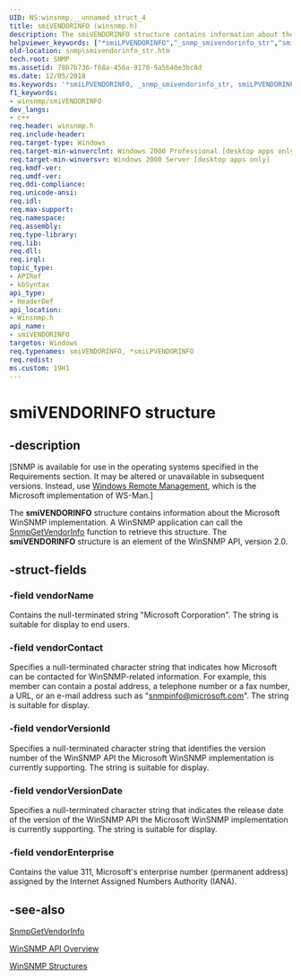 ```yaml
---
UID: NS:winsnmp.__unnamed_struct_4
title: smiVENDORINFO (winsnmp.h)
description: The smiVENDORINFO structure contains information about the Microsoft WinSNMP implementation.
helpviewer_keywords: ["*smiLPVENDORINFO","_snmp_smivendorinfo_str","smiLPVENDORINFO","smiLPVENDORINFO structure pointer [SNMP]","smiVENDORINFO","smiVENDORINFO structure [SNMP]","snmp.smivendorinfo_str","winsnmp/smiLPVENDORINFO","winsnmp/smiVENDORINFO"]
old-location: snmp\smivendorinfo_str.htm
tech.root: SNMP
ms.assetid: 78b7b736-f68a-456a-9178-9a5b40e3bc8d
ms.date: 12/05/2018
ms.keywords: '*smiLPVENDORINFO, _snmp_smivendorinfo_str, smiLPVENDORINFO, smiLPVENDORINFO structure pointer [SNMP], smiVENDORINFO, smiVENDORINFO structure [SNMP], snmp.smivendorinfo_str, winsnmp/smiLPVENDORINFO, winsnmp/smiVENDORINFO'
f1_keywords:
- winsnmp/smiVENDORINFO
dev_langs:
- c++
req.header: winsnmp.h
req.include-header: 
req.target-type: Windows
req.target-min-winverclnt: Windows 2000 Professional [desktop apps only]
req.target-min-winversvr: Windows 2000 Server [desktop apps only]
req.kmdf-ver: 
req.umdf-ver: 
req.ddi-compliance: 
req.unicode-ansi: 
req.idl: 
req.max-support: 
req.namespace: 
req.assembly: 
req.type-library: 
req.lib: 
req.dll: 
req.irql: 
topic_type:
- APIRef
- kbSyntax
api_type:
- HeaderDef
api_location:
- Winsnmp.h
api_name:
- smiVENDORINFO
targetos: Windows
req.typenames: smiVENDORINFO, *smiLPVENDORINFO
req.redist: 
ms.custom: 19H1
---
```


# smiVENDORINFO structure


## -description


<p class="CCE_Message">[SNMP is available for use in the operating systems specified in the Requirements section. It may be altered or unavailable in subsequent versions. Instead, use <a href="https://docs.microsoft.com/windows/desktop/WinRM/portal">Windows Remote Management</a>, which is the Microsoft implementation of WS-Man.]

The
				<b>smiVENDORINFO</b> structure contains information about the Microsoft WinSNMP implementation. A WinSNMP application can call the 
<a href="https://docs.microsoft.com/windows/desktop/api/winsnmp/nf-winsnmp-snmpgetvendorinfo">SnmpGetVendorInfo</a> function to retrieve this structure. The 
<b>smiVENDORINFO</b> structure is an element of the WinSNMP API, version 2.0.


## -struct-fields




### -field vendorName

Contains the null-terminated string "Microsoft Corporation". The string is suitable for display to end users.


### -field vendorContact

Specifies a null-terminated character string that indicates how Microsoft can be contacted for WinSNMP-related information. For example, this member can contain a postal address, a telephone number or a fax number, a URL, or an e-mail address such as "snmpinfo@microsoft.com". The string is suitable for display.


### -field vendorVersionId

Specifies a null-terminated character string that identifies the version number of the WinSNMP API the Microsoft WinSNMP implementation is currently supporting. The string is suitable for display.


### -field vendorVersionDate

Specifies a null-terminated character string that indicates the release date of the version of the WinSNMP API the Microsoft WinSNMP implementation is currently supporting. The string is suitable for display.


### -field vendorEnterprise

Contains the value 311, Microsoft's enterprise number (permanent address) assigned by the Internet Assigned Numbers Authority (IANA).


## -see-also




<a href="https://docs.microsoft.com/windows/desktop/api/winsnmp/nf-winsnmp-snmpgetvendorinfo">SnmpGetVendorInfo</a>



<a href="https://docs.microsoft.com/windows/desktop/SNMP/winsnmp-api">WinSNMP API Overview</a>



<a href="https://docs.microsoft.com/windows/desktop/SNMP/winsnmp-structures">WinSNMP Structures</a>
 

 

